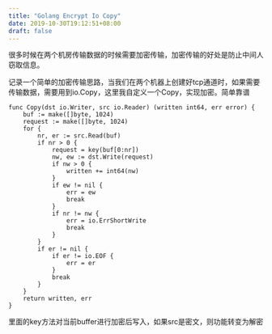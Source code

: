 ```yaml
---
title: "Golang Encrypt Io Copy"
date: 2019-10-30T19:12:51+08:00
draft: false
---
```


很多时候在两个机房传输数据的时候需要加密传输，加密传输的好处是防止中间人窃取信息。

记录一个简单的加密传输思路，当我们在两个机器上创建好tcp通道时，如果需要传输数据，需要用到io.Copy，这里我自定义一个Copy，实现加密。简单靠谱

```golang
func Copy(dst io.Writer, src io.Reader) (written int64, err error) {
	buf := make([]byte, 1024)
	request := make([]byte, 1024)
	for {
		nr, er := src.Read(buf)
		if nr > 0 {
			request = key(buf[0:nr])
			nw, ew := dst.Write(request)
			if nw > 0 {
				written += int64(nw)
			}
			if ew != nil {
				err = ew
				break
			}
			if nr != nw {
				err = io.ErrShortWrite
				break
			}
		}
		if er != nil {
			if er != io.EOF {
				err = er
			}
			break
		}
	}
	return written, err
}
```

里面的key方法对当前buffer进行加密后写入，如果src是密文，则功能转变为解密

